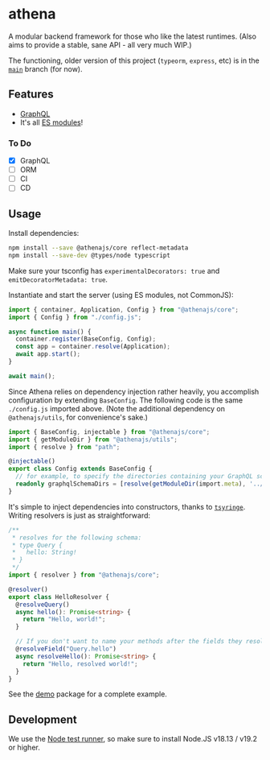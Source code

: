 # athena

A modular backend framework for those who like the latest runtimes. (Also aims to provide a stable, sane API - all very much WIP.)

The functioning, older version of this project (`typeorm`, `express`, etc) is in the [`main`](https://github.com/aldahick/athena/tree/main) branch (for now).

## Features

- [GraphQL](https://graphql.org/)
- It's all [ES modules](https://nodejs.org/api/esm.html)!

### To Do

- [x] GraphQL
- [ ] ORM
- [ ] CI
- [ ] CD

## Usage

Install dependencies:

```sh
npm install --save @athenajs/core reflect-metadata
npm install --save-dev @types/node typescript
```

Make sure your tsconfig has `experimentalDecorators: true` and `emitDecoratorMetadata: true`.

Instantiate and start the server (using ES modules, not CommonJS):

```typescript
import { container, Application, Config } from "@athenajs/core";
import { Config } from "./config.js";

async function main() {
  container.register(BaseConfig, Config);
  const app = container.resolve(Application);
  await app.start();
}

await main();
```

Since Athena relies on dependency injection rather heavily, you accomplish configuration by extending `BaseConfig`. The following code is the same `./config.js` imported above. (Note the additional dependency on `@athenajs/utils`, for convenience's sake.)

```typescript
import { BaseConfig, injectable } from "@athenajs/core";
import { getModuleDir } from "@athenajs/utils";
import { resolve } from "path";

@injectable()
export class Config extends BaseConfig {
  // for example, to specify the directories containing your GraphQL schema, override like so:
  readonly graphqlSchemaDirs = [resolve(getModuleDir(import.meta), '../schema')];
}
```

It's simple to inject dependencies into constructors, thanks to [`tsyringe`](https://npmjs.com/package/tsyringe). Writing resolvers is just as straightforward:

```typescript
/**
 * resolves for the following schema:
 * type Query {
 *   hello: String!
 * }
 */
import { resolver } from "@athenajs/core";

@resolver()
export class HelloResolver {
  @resolveQuery()
  async hello(): Promise<string> {
    return "Hello, world!";
  }

  // If you don't want to name your methods after the fields they resolve, don't!
  @resolveField("Query.hello")
  async resolveHello(): Promise<string> {
    return "Hello, resolved world!";
  }
}
```

See the [demo](./packages/demo) package for a complete example.

## Development

We use the [Node test runner](https://nodejs.org/api/test.html#running-tests-from-the-command-line), so make sure to install Node.JS v18.13 / v19.2 or higher.
